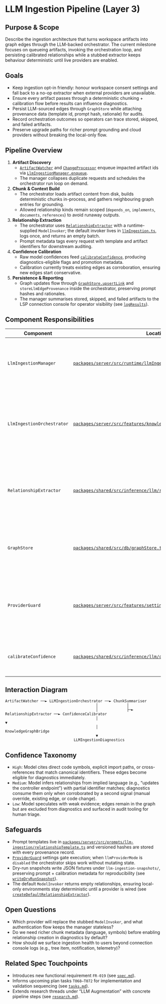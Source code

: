 # LLM Ingestion Pipeline (Layer 3)

## Purpose & Scope

Describe the ingestion architecture that turns workspace artifacts into graph edges through the LLM-backed orchestrator. The current milestone focuses on queueing artifacts, invoking the orchestration loop, and persisting calibrated relationships while a stubbed extractor keeps behaviour deterministic until live providers are enabled.

## Goals

- Keep ingestion opt-in friendly: honour workspace consent settings and fall back to a no-op extractor when external providers are unavailable.
- Ensure every artifact passes through a deterministic chunking + calibration flow before results can influence diagnostics.
- Persist LLM-sourced edges through `GraphStore` while attaching provenance data (template id, prompt hash, rationale) for audits.
- Record orchestration outcomes so operators can trace stored, skipped, and failed artifacts.
- Preserve upgrade paths for richer prompt grounding and cloud providers without breaking the local-only flow.

## Pipeline Overview

1. **Artifact Discovery**
   - [`ArtifactWatcher`](../../packages/server/src/features/watchers/artifactWatcher.ts) and [`ChangeProcessor`](../../packages/server/src/runtime/changeProcessor.ts) enqueue impacted artifact ids via [`LlmIngestionManager.enqueue`](../../packages/server/src/runtime/llmIngestion.ts).
   - The manager collapses duplicate requests and schedules the orchestrator run loop on demand.
2. **Chunk & Context Build**
   - The orchestrator loads artifact content from disk, builds deterministic chunks in-process, and gathers neighbouring graph entries for grounding.
   - Allowed relationship kinds remain scoped (`depends_on`, `implements`, `documents`, `references`) to avoid runaway outputs.
3. **Relationship Extraction**
   - The orchestrator uses [`RelationshipExtractor`](../../packages/shared/src/inference/llm/relationshipExtractor.ts) with a runtime-supplied `ModelInvoker`; the default invoker lives in [`llmIngestion.ts`](../../packages/server/src/runtime/llmIngestion.ts), logs once, and returns an empty batch.
   - Prompt metadata tags every request with template and artifact identifiers for downstream auditing.
4. **Confidence Calibration**
   - Raw model confidences feed [`calibrateConfidence`](../../packages/shared/src/inference/llm/confidenceCalibrator.ts), producing diagnostics-eligible flags and promotion metadata.
   - Calibration currently treats existing edges as corroboration, ensuring new edges start conservative.
5. **Persistence & Reporting**
   - Graph updates flow through [`GraphStore.upsertLink`](../../packages/shared/src/db/graphStore.ts) and `storeLlmEdgeProvenance` inside the orchestrator, preserving prompt hashes and rationales.
   - The manager summarises stored, skipped, and failed artifacts to the LSP connection console for operator visibility (see [`logResults`](../../packages/server/src/runtime/llmIngestion.ts)).

## Component Responsibilities

| Component | Location | Responsibility |
|-----------|----------|----------------|
| `LlmIngestionManager` | [`packages/server/src/runtime/llmIngestion.ts`](../../packages/server/src/runtime/llmIngestion.ts) | Queues artifacts, triggers orchestrator runs, and logs aggregated ingestion outcomes. |
| `LlmIngestionOrchestrator` | [`packages/server/src/features/knowledge/llmIngestionOrchestrator.ts`](../../packages/server/src/features/knowledge/llmIngestionOrchestrator.ts) | Builds prompts, invokes the extractor, calibrates relationships, and persists results (or snapshots during dry runs). |
| `RelationshipExtractor` | [`packages/shared/src/inference/llm/relationshipExtractor.ts`](../../packages/shared/src/inference/llm/relationshipExtractor.ts) | Calls the supplied `ModelInvoker`, validates JSON payloads, and returns relationship batches with provenance. |
| `GraphStore` | [`packages/shared/src/db/graphStore.ts`](../../packages/shared/src/db/graphStore.ts) | Supplies artifacts, neighbours, and writes inferred links plus provenance records. |
| `ProviderGuard` | [`packages/server/src/features/settings/providerGuard.ts`](../../packages/server/src/features/settings/providerGuard.ts) | Exposes consent settings and determines whether ingestion is permitted (`disabled`, `local-only`, `prompt`). |
| `calibrateConfidence` | [`packages/shared/src/inference/llm/confidenceCalibrator.ts`](../../packages/shared/src/inference/llm/confidenceCalibrator.ts) | Normalises raw confidences and marks diagnostics eligibility. |

## Interaction Diagram

```
ArtifactWatcher ──► LLMIngestionOrchestrator ──► ChunkSummariser
                                         │             │
                                         │             ├─► RelationshipExtractor ──► ConfidenceCalibrator
                                         │                                        ▼
                                         │                               KnowledgeGraphBridge
                                         ▼
                               LLMIngestionDiagnostics
```

## Confidence Taxonomy

- `High`: Model cites direct code symbols, explicit import paths, or cross-references that match canonical identifiers. These edges become eligible for diagnostics immediately.
- `Medium`: Model infers relationships from implied language (e.g., “updates the controller endpoint”) with partial identifier matches; diagnostics consume them only when corroborated by a second signal (manual override, existing edge, or code change).
- `Low`: Model speculates with weak evidence; edges remain in the graph but are excluded from diagnostics and surfaced in audit tooling for human triage.

## Safeguards

- Prompt templates live in [`packages/server/src/prompts/llm-ingestion/relationshipTemplate.ts`](../../packages/server/src/prompts/llm-ingestion/relationshipTemplate.ts) and versioned hashes are stored with every provenance record.
- [`ProviderGuard`](../../packages/server/src/features/settings/providerGuard.ts) settings gate execution; when `llmProviderMode` is `disabled` the orchestrator skips work without mutating state.
- Dry-run snapshots write JSON fixtures under `llm-ingestion-snapshots/`, preserving prompt + calibration metadata for reproducibility (see [`writeDryRunSnapshot`](../../packages/server/src/features/knowledge/llmIngestionOrchestrator.ts)).
- The default `ModelInvoker` returns empty relationships, ensuring local-only environments stay deterministic until a provider is wired (see [`createDefaultRelationshipExtractor`](../../packages/server/src/runtime/llmIngestion.ts)).

## Open Questions

- Which provider will replace the stubbed `ModelInvoker`, and what authentication flow keeps the manager stateless?
- Do we need richer chunk metadata (language, symbols) before enabling relationship creation in diagnostics by default?
- How should we surface ingestion health to users beyond connection console logs (e.g., tree item, notification, telemetry)?

## Related Spec Touchpoints

- Introduces new functional requirement `FR-019` (see [`spec.md`](../../specs/001-link-aware-diagnostics/spec.md#functional-requirements)).
- Informs upcoming plan tasks `T068–T072` for implementation and validation sequencing (see [`tasks.md`](../../specs/001-link-aware-diagnostics/tasks.md)).
- Extends research threads under “LLM Augmentation” with concrete pipeline steps (see [`research.md`](../../specs/001-link-aware-diagnostics/research.md#llm-augmentation--ingestion)).
